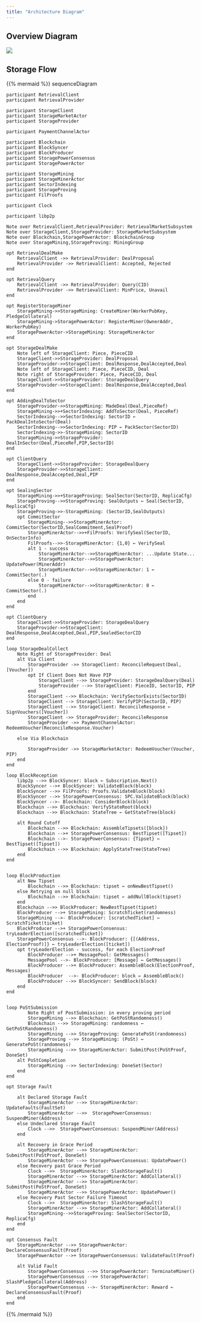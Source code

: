```yaml
---
title: "Architecture Diagram"
---
```


## Overview Diagram

<img src="overview.svg" />

## Storage Flow

{{% mermaid %}}
sequenceDiagram

    participant RetrievalClient
    participant RetrievalProvider

    participant StorageClient
    participant StorageMarketActor
    participant StorageProvider

    participant PaymentChannelActor

    participant Blockchain
    participant BlockSyncer
    participant BlockProducer
    participant StoragePowerConsensus
    participant StoragePowerActor

    participant StorageMining
    participant StorageMinerActor
    participant SectorIndexing
    participant StorageProving
    participant FilProofs

    participant Clock

    participant libp2p

    Note over RetrievalClient,RetrievalProvider: RetrievalMarketSubsystem
    Note over StorageClient,StorageProvider: StorageMarketSubsystem
    Note over Blockchain,StoragePowerActor: BlockchainGroup
    Note over StorageMining,StorageProving: MiningGroup

    opt RetrievalDealMake
        RetrievalClient ->> RetrievalProvider: DealProposal
        RetrievalProvider ->> RetrievalClient: Accepted, Rejected
    end

    opt RetrievalQuery
        RetrievalClient ->> RetrievalProvider: Query(CID)
        RetrievalProvider ->> RetrievalClient: MinPrice, Unavail
    end

    opt RegisterStorageMiner
        StorageMining->>StorageMining: CreateMiner(WorkerPubKey, PledgeCollateral)
        StorageMining->StoragePowerActor: RegisterMiner(OwnerAddr, WorkerPubKey)
        StoragePowerActor->StorageMining: StorageMinerActor
    end

    opt StorageDealMake
        Note left of StorageClient: Piece, PieceCID
        StorageClient->>StorageProvider: DealProposal
        StorageProvider->>StorageClient: DealResponse,DealAccepted,Deal
        Note left of StorageClient: Piece, PieceCID, Deal
        Note right of StorageProvider: Piece, PieceCID, Deal
        StorageClient->>StorageProvider: StorageDealQuery
        StorageProvider->>StorageClient: DealResponse,DealAccepted,Deal
    end

    opt AddingDealToSector
        StorageProvider->>StorageMining: MadeDeal(Deal,PieceRef)
        StorageMining->>+SectorIndexing: AddToSector(Deal, PieceRef)
        SectorIndexing-->>SectorIndexing: SectorID ← PackDealIntoSector(Deal)
        SectorIndexing-->>SectorIndexing: PIP ← PackSector(SectorID)
        SectorIndexing->>-StorageMining: SectorID
        StorageMining->>StorageProvider: DealInSector(Deal,PieceRef,PIP,SectorID)
    end

    opt ClientQuery
        StorageClient->>StorageProvider: StorageDealQuery
        StorageProvider->>StorageClient: DealResponse,DealAccepted,Deal,PIP
    end

    opt SealingSector
        StorageMining->>+StorageProving: SealSector(SectorID, ReplicaCfg)
        StorageProving-->>StorageProving: SealOutputs ← Seal(SectorID, ReplicaCfg)
        StorageProving->>-StorageMining: (SectorID,SealOutputs)
        opt CommitSector
            StorageMining-->>StorageMinerActor: CommitSector(SectorID,SealCommitment,SealProof)
            StorageMinerActor-->>+FilProofs: VerifySeal(SectorID, OnSectorInfo)
            FilProofs-->>-StorageMinerActor: {1,0} ← VerifySeal
            alt 1 - success
                StorageMinerActor-->>StorageMinerActor: ...Update State...
                StorageMinerActor-->>StoragePowerActor: UpdatePower(MinerAddr)
                StorageMinerActor-->>StorageMinerActor: 1 ← CommitSector(.)
            else 0 - failure
                StorageMinerActor-->>StorageMinerActor: 0 ← CommitSector(.)
            end
        end
    end

    opt ClientQuery
        StorageClient->>StorageProvider: StorageDealQuery
        StorageProvider->>StorageClient: DealResponse,DealAccepted,Deal,PIP,SealedSectorCID
    end

    loop StorageDealCollect
        Note Right of StorageProvider: Deal
        alt Via Client
            StorageProvider ->> StorageClient: ReconcileRequest(Deal, [Voucher])
            opt If Client Does Not Have PIP
                StorageClient -->> StorageProvider: StorageDealQuery(Deal)
                StorageProvider -->> StorageClient: PieceID, SectorID, PIP
            end
            StorageClient -->> Blockchain: VerifySectorExists(SectorID)
            StorageClient --> StorageClient: VerifyPIP(SectorID, PIP)
            StorageClient -->> StorageClient: ReconcileResponse ← SignVouchers([Voucher])
            StorageClient ->> StorageProvider: ReconcileResponse
            StorageProvider ->> PaymentChannelActor: RedeemVoucher(ReconcileResponse.Voucher)

        else Via Blockchain

            StorageProvider ->> StorageMarketActor: RedeemVoucher(Voucher, PIP)
        end
    end

    loop BlockReception
        libp2p -->> BlockSyncer: block ← Subscription.Next()
        BlockSyncer -->+ BlockSyncer: ValidateBlock(block)
        BlockSyncer -->> FilProofs: Proofs.ValidateBlock(block)
        BlockSyncer -->> StoragePowerConsensus: SPC.ValidateBlock(block)
        BlockSyncer -->- Blockchain: ConsiderBlock(block)
        Blockchain -->> Blockchain: VerifyStateRoot(block)
        Blockchain -->> Blockchain: StateTree ← GetStateTree(block)

        alt Round Cutoff
            Blockchain -->> Blockchain: AssembleTipsets([block])
            Blockchain -->+ StoragePowerConsensus: BestTipset([Tipset])
            Blockchain -->- StoragePowerConsensus: {Tipset} ← BestTipset([Tipset])
            Blockchain -->> Blockchain: ApplyStateTree(StateTree)
        end
    end


    loop BlockProduction
        alt New Tipset
            Blockchain -->> Blockchain: tipset ← onNewBestTipset()
        else Retrying on null block
            Blockchain -->> Blockchain: tipset ← addNullBlock(tipset)
        end
        Blockchain -->> BlockProducer: NewBestTipset(tipset)
        BlockProducer -->+ StorageMining: ScratchTicket(randomness)
        StorageMining -->- BlockProducer: [scratchedTicket] ← ScratchTicket(ticket)
        BlockProducer -->+ StoragePowerConsensus: tryLeaderElection([scratchedTicket])
        StoragePowerConsensus -->- BlockProducer: {[(Address, ElectionProof)]} ← tryLeaderElection([ticket])
        opt tryLeaderElection - success, for each ElectionProof
            BlockProducer -->+ MessagePool: GetMessages()
            MessagePool -->- BlockProducer: [Message] ← GetMessages()
            BlockProducer -->+ BlockProducer: AssembleBlock(ElectionProof, Messages)
            BlockProducer  -->- BlockProducer: block ← AssembleBlock()
            BlockProducer -->> BlockSyncer: SendBlock(block)
        end
    end


    loop PoStSubmission
            Note Right of PostSubmission: in every proving period
            StorageMining -->> Blockchain: GetPoStRandomness()
            Blockchain -->> StorageMining: randomness ← GetPoStRandomness()
            StorageMining -->> StorageProving: GeneratePoSt(randomness)
            StorageProving -->> StorageMining: (PoSt) ← GeneratePoSt(randomness)
            StorageMining -->> StorageMinerActor: SubmitPost(PoStProof, DoneSet)
        alt PoStCompletion
            StorageMining -->> SectorIndexing: DoneSet(Sector)
        end
    end

    opt Storage Fault

        alt Declared Storage Fault
            StorageMinerActor -->> StorageMinerActor: UpdateFaults(FaultSet)
            StorageMinerActor -->>  StoragePowerConsensus: SuspendMiner(Address)
        else Undeclared Storage Fault
            Clock -->>  StoragePowerConsensus: SuspendMiner(Address)
        end

        alt Recovery in Grace Period
            StorageMinerActor -->> StorageMinerActor: SubmitPost(PoStProof, DoneSet)
            StorageMinerActor -->> StoragePowerConsensus: UpdatePower()
        else Recovery past Grace Period
            Clock -->>  StorageMinerActor: SlashStorageFault()
            StorageMinerActor -->> StorageMinerActor: AddCollateral()
            StorageMinerActor -->> StorageMinerActor: SubmitPost(PoStProof, DoneSet)
            StorageMinerActor -->> StoragePowerActor: UpdatePower()
        else Recovery Past Sector Failure Timeout
            Clock -->>  StorageMinerActor: SlashStorageFault()
            StorageMinerActor -->> StorageMinerActor: AddCollateral()
            StorageMining-->>StorageProving: SealSector(SectorID, ReplicaCfg)
        end
    end

    opt Consensus Fault
        StorageMinerActor -->> StoragePowerActor: DeclareConsensusFault(Proof)
        StoragePowerActor -->+ StoragePowerConsensus: ValidateFault(Proof)

        alt Valid Fault
            StoragePowerConsensus -->> StoragePowerActor: TerminateMiner()
            StoragePowerConsensus -->> StoragePowerActor: SlashPledgeCollateral(Address)
            StoragePowerConsensus -->- StorageMinerActor: Reward ← DeclareConsensusFault(Proof)
        end
    end

{{% /mermaid %}}
